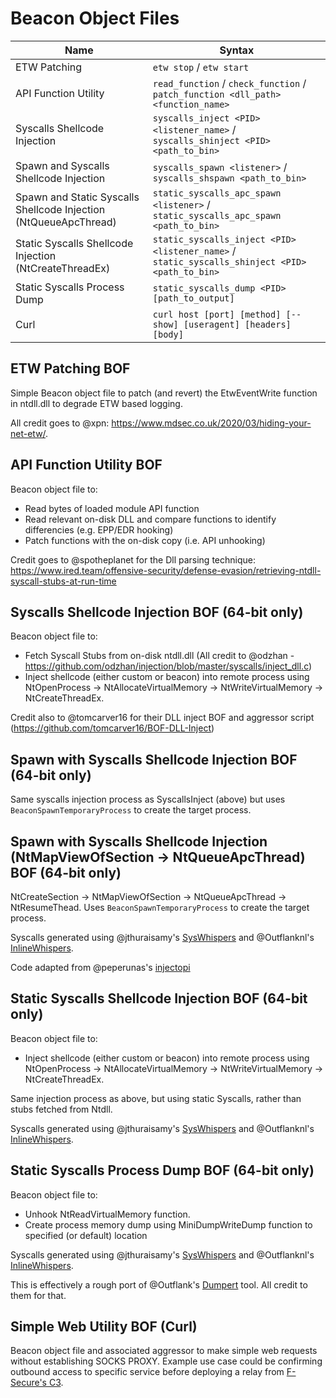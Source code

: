 # Beacon Object Files

| Name                                         | Syntax                 | 
| -------------------------------------------- | ---------------------- | 
| ETW Patching                                 | `etw stop` / `etw start`   | 
| API Function Utility                         | `read_function` / `check_function` / `patch_function <dll_path> <function_name>` | 
| Syscalls Shellcode Injection                 | `syscalls_inject <PID> <listener_name>` / `syscalls_shinject <PID> <path_to_bin>` | 
| Spawn and Syscalls Shellcode Injection       | `syscalls_spawn <listener>` / `syscalls_shspawn <path_to_bin>` | 
| Spawn and Static Syscalls Shellcode Injection (NtQueueApcThread)           | `static_syscalls_apc_spawn <listener>` / `static_syscalls_apc_spawn <path_to_bin>` | 
| Static Syscalls Shellcode Injection (NtCreateThreadEx)         | `static_syscalls_inject <PID> <listener_name>` / `static_syscalls_shinject <PID> <path_to_bin>` | 
| Static Syscalls Process Dump                 | `static_syscalls_dump <PID> [path_to_output]` | 
| Curl | `curl host [port] [method] [--show] [useragent] [headers] [body]` |



## ETW Patching BOF

Simple Beacon object file to patch (and revert) the EtwEventWrite function in ntdll.dll to degrade ETW based logging.

All credit goes to @xpn: https://www.mdsec.co.uk/2020/03/hiding-your-net-etw/.


## API Function Utility BOF

Beacon object file to:
- Read bytes of loaded module API function
- Read relevant on-disk DLL and compare functions to identify differencies (e.g. EPP/EDR hooking)
- Patch functions with the on-disk copy (i.e. API unhooking)

Credit goes to @spotheplanet for the Dll parsing technique: https://www.ired.team/offensive-security/defense-evasion/retrieving-ntdll-syscall-stubs-at-run-time


## Syscalls Shellcode Injection BOF (64-bit only)

Beacon object file to:
- Fetch Syscall Stubs from on-disk ntdll.dll (All credit to @odzhan - https://github.com/odzhan/injection/blob/master/syscalls/inject_dll.c)
- Inject shellcode (either custom or beacon) into remote process using NtOpenProcess -> NtAllocateVirtualMemory -> NtWriteVirtualMemory -> NtCreateThreadEx.

Credit also to @tomcarver16 for their DLL inject BOF and aggressor script (https://github.com/tomcarver16/BOF-DLL-Inject)


## Spawn with Syscalls Shellcode Injection BOF (64-bit only)

Same syscalls injection process as SyscallsInject (above) but uses `BeaconSpawnTemporaryProcess` to create the target process.

## Spawn with Syscalls Shellcode Injection (NtMapViewOfSection -> NtQueueApcThread) BOF (64-bit only)

NtCreateSection -> NtMapViewOfSection -> NtQueueApcThread -> NtResumeThead.
Uses `BeaconSpawnTemporaryProcess` to create the target process.

Syscalls generated using @jthuraisamy's [SysWhispers](https://github.com/jthuraisamy/SysWhispers) and @Outflanknl's [InlineWhispers](https://github.com/outflanknl/InlineWhispers).

Code adapted from @peperunas's [injectopi](https://github.com/peperunas/injectopi/blob/master/CreateSectionAPC/CreateSectionAPC.cpp)

## Static Syscalls Shellcode Injection BOF (64-bit only)

Beacon object file to:
- Inject shellcode (either custom or beacon) into remote process using NtOpenProcess -> NtAllocateVirtualMemory -> NtWriteVirtualMemory -> NtCreateThreadEx.

Same injection process as above, but using static Syscalls, rather than stubs fetched from Ntdll.

Syscalls generated using @jthuraisamy's [SysWhispers](https://github.com/jthuraisamy/SysWhispers) and @Outflanknl's [InlineWhispers](https://github.com/outflanknl/InlineWhispers).

## Static Syscalls Process Dump BOF (64-bit only)

Beacon object file to:
- Unhook NtReadVirtualMemory function.
- Create process memory dump using MiniDumpWriteDump function to specified (or default) location

Syscalls generated using @jthuraisamy's [SysWhispers](https://github.com/jthuraisamy/SysWhispers) and @Outflanknl's [InlineWhispers](https://github.com/outflanknl/InlineWhispers).

This is effectively a rough port of @Outflank's [Dumpert](https://github.com/outflanknl/Dumpert) tool. All credit to them for that.

## Simple Web Utility BOF (Curl)

Beacon object file and associated aggressor to make simple web requests without establishing SOCKS PROXY. Example use case could be confirming outbound access to specific service before deploying a relay from [F-Secure's C3](https://github.com/FSecureLABS/C3).